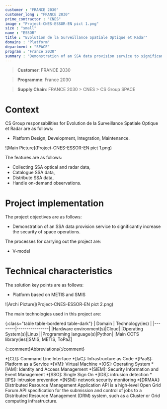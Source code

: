 ```yaml
---
customer : "FRANCE 2030"
customer_long : "FRANCE 2030"
prime_contractor : "CNES"
image : "Project-CNES-ESSOR-EN pict 1.png"
size : "small"
name : "ESSOR"
title : "Evolution de la Surveillance Spatiale Optique et Radar"
domains : "Platform"
department : "SPACE"
program : "France 2030"
summary : "Demonstration of an SSA data provision service to significantly increase the security of space operations."
---
```


> __Customer__\: FRANCE 2030

> __Programme__\: France 2030

> __Supply Chain__\: FRANCE 2030 > CNES >  CS Group SPACE


# Context


CS Group responsabilities for Evolution de la Surveillance Spatiale Optique et Radar are as follows:
* Platform Design, Development, Integration, Maintenance.

![Main Picture](Project-CNES-ESSOR-EN pict 1.png)

The features are as follows:
* Collecting SSA optical and radar data,
* Catalogue SSA data,
* Distribute SSA data,
* Handle on-demand observations.

# Project implementation

The project objectives are as follows:
* Demonstration of an SSA data provision service to significantly increase the security of space operations.

The processes for carrying out the project are:
* V-model

# Technical characteristics

The solution key points are as follows:
* Platform based on METIS and SMIS

![Archi Picture](Project-CNES-ESSOR-EN pict 2.png)

The main technologies used in this project are:

{:class="table table-bordered table-dark"}
| Domain | Technology(ies) |
|--------|----------------|
|Hardware environment(s)|Cloud|
|Operating System(s)|Linux|
|Programming language(s)|Python|
|Main COTS library(ies)|SMIS, METIS, ToPaZ|



{::comment}Abbreviations{:/comment}

*[CLI]: Command Line Interface
*[IaC]: Infrastructure as Code
*[PaaS]: Platform as a Service
*[VM]: Virtual Machine
*[OS]: Operating System
*[IAM]: Identity and Access Management
*[SIEM]: Security Information and Event Management
*[SSO]: Single Sign On
*[IDS]: intrusion detection
*[IPS]: intrusion prevention
*[NSM]: network security monitoring
*[DRMAA]: Distributed Resource Management Application API is a high-level Open Grid Forum API specification for the submission and control of jobs to a Distributed Resource Management (DRM) system, such as a Cluster or Grid computing infrastructure.
